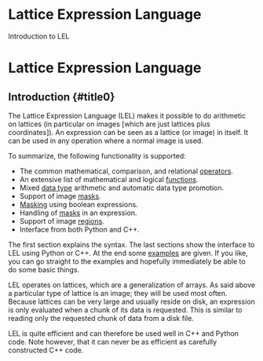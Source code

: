 

# Lattice Expression Language 

Introduction to LEL

# Lattice Expression Language

## Introduction {#title0}

The Lattice Expression Language (LEL) makes it possible to do arithmetic on lattices (in particular on images \[which are just lattices plus coordinates\]). An expression can be seen as a lattice (or image) in itself. It can be used in any operation where a normal image is used.

To summarize, the following functionality is supported:

-   The common mathematical, comparison, and relational [operators](https://casa.nrao.edu/casadocs-devel/stable/imaging/image-analysis/lattice-expression-language-lel/lel-expressions).
-   An extensive list of mathematical and logical [functions](https://casa.nrao.edu/casadocs-devel/stable/imaging/image-analysis/lattice-expression-language-lel/lel-expressions).
-   Mixed [data type](https://casa.nrao.edu/casadocs-devel/stable/imaging/image-analysis/lattice-expression-language-lel/lel-expressions) arithmetic and automatic data type promotion.
-   Support of image [masks](https://casa.nrao.edu/casadocs-devel/stable/imaging/image-analysis/lattice-expression-language-lel/lel-masks).
-   [Masking](https://casa.nrao.edu/casadocs-devel/stable/imaging/image-analysis/lattice-expression-language-lel/lel-masks) using boolean expressions.
-   Handling of [masks](https://casa.nrao.edu/casadocs-devel/stable/imaging/image-analysis/lattice-expression-language-lel/lel-masks) in an expression.
-   Support of image [regions](https://casa.nrao.edu/casadocs-devel/stable/imaging/image-analysis/lattice-expression-language-lel/lel-regions).
-   Interface from both Python and C++.

The first section explains the syntax. The last sections show the interface to LEL using Python or C++. At the end some [examples](https://casa.nrao.edu/casadocs-devel/stable/imaging/image-analysis/lattice-expression-language-lel/lel-examples) are given. If you like, you can go straight to the examples and hopefully immediately be able to do some basic things.

LEL operates on lattices, which are a generalization of arrays. As said above a particular type of lattice is an image; they will be used most often. Because lattices can be very large and usually reside on disk, an expression is only evaluated when a chunk of its data is requested. This is similar to reading only the requested chunk of data from a disk file.

LEL is quite efficient and can therefore be used well in C++ and Python code. Note however, that it can never be as efficient as carefully constructed C++ code.

